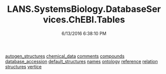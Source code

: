 ﻿---
title: LANS.SystemsBiology.DatabaseServices.ChEBI.Tables
date: 6/13/2016 6:38:10 PM
---

[autogen_structures](T-LANS.SystemsBiology.DatabaseServices.ChEBI.Tables.autogen_structures.html)
[chemical_data](T-LANS.SystemsBiology.DatabaseServices.ChEBI.Tables.chemical_data.html)
[comments](T-LANS.SystemsBiology.DatabaseServices.ChEBI.Tables.comments.html)
[compounds](T-LANS.SystemsBiology.DatabaseServices.ChEBI.Tables.compounds.html)
[database_accession](T-LANS.SystemsBiology.DatabaseServices.ChEBI.Tables.database_accession.html)
[default_structures](T-LANS.SystemsBiology.DatabaseServices.ChEBI.Tables.default_structures.html)
[names](T-LANS.SystemsBiology.DatabaseServices.ChEBI.Tables.names.html)
[ontology](T-LANS.SystemsBiology.DatabaseServices.ChEBI.Tables.ontology.html)
[reference](T-LANS.SystemsBiology.DatabaseServices.ChEBI.Tables.reference.html)
[relation](T-LANS.SystemsBiology.DatabaseServices.ChEBI.Tables.relation.html)
[structures](T-LANS.SystemsBiology.DatabaseServices.ChEBI.Tables.structures.html)
[vertice](T-LANS.SystemsBiology.DatabaseServices.ChEBI.Tables.vertice.html)
